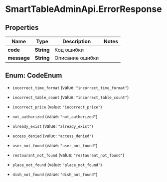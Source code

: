 # SmartTableAdminApi.ErrorResponse

## Properties

Name | Type | Description | Notes
------------ | ------------- | ------------- | -------------
**code** | **String** | Код ошибки | 
**message** | **String** | Описание ошибки | 



## Enum: CodeEnum


* `incorrect_time_format` (value: `"incorrect_time_format"`)

* `incorrect_table_count` (value: `"incorrect_table_count"`)

* `incorrect_price` (value: `"incorrect_price"`)

* `not_authorized` (value: `"not_authorized"`)

* `already_exist` (value: `"already_exist"`)

* `access_denied` (value: `"access_denied"`)

* `user_not_found` (value: `"user_not_found"`)

* `restaurant_not_found` (value: `"restaurant_not_found"`)

* `place_not_found` (value: `"place_not_found"`)

* `dish_not_found` (value: `"dish_not_found"`)




